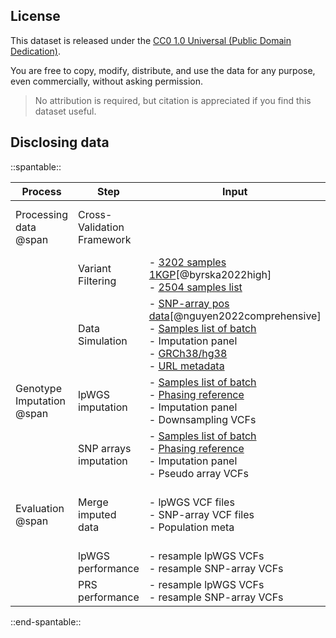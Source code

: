 ## License

This dataset is released under the [CC0 1.0 Universal (Public Domain Dedication)](https://creativecommons.org/publicdomain/zero/1.0/).

You are free to copy, modify, distribute, and use the data for any purpose, even commercially, without asking permission.

> No attribution is required, but citation is appreciated if you find this dataset useful.

## Disclosing data


::spantable::

| Process                   | Step                       | Input                                                                                                              | Output      |
|---------------------------|----------------------------|--------------------------------------------------------------------------------------------------------------------|-------------|
| Processing data  @span    | Cross-Validation Framework |                                                                                                                    | - [Samples list of batch][2]<br> - [2504 samples list][8]             |
|    | Variant Filtering          | - [3202 samples 1KGP][7][@byrska2022high]<br> - [2504 samples list][8]                                                                                                                    | - Imputation panel            |
|                           | Data Simulation            | - [SNP-array pos data][3][@nguyen2022comprehensive]<br>- [Samples list of batch][2]<br>- Imputation panel<br>- [GRCh38/hg38][4]<br>- [URL metadata][6]                                                                                                                    | - Pseudo array VCFs <br>- Downsampling VCFs|
| Genotype Imputation @span | lpWGS  imputation          | - [Samples list of batch][2]<br>- [Phasing reference][1]<br>- Imputation panel<br>- Downsampling VCFs                                               | - lpWGS VCF files        |
|                           | SNP arrays imputation      | - [Samples list of batch][2]<br>- [Phasing reference][1]<br>- Imputation panel<br>- Pseudo array VCFs | - SNP-array VCF files            |
| Evaluation @span          | Merge imputed data         | - lpWGS VCF files<br>- SNP-array VCF files<br>- Population meta                                                                                                                    | - resample lpWGS VCFs<br>- resample SNP-array VCFs            |
|                           | lpWGS performance          | - resample lpWGS VCFs<br>- resample SNP-array VCFs                                                                                                                    |             |
|                           | PRS performance            | - resample lpWGS VCFs<br>- resample SNP-array VCFs                                                                                                                    |             |

::end-spantable::


[1]: https://github.com/KTest-VN/lps_paper/tree/main/support_data/maps 
[2]: https://github.com/KTest-VN/lps_paper/tree/main/support_data/sample_list
[3]: https://github.com/KTest-VN/lps_paper/tree/main/support_data/input_array
[4]: https://ftp.ncbi.nlm.nih.gov/genomes/all/GCA/000/001/405/GCA_000001405.15_GRCh38/
[6]: https://github.com/KTest-VN/lps_paper/tree/main/support_data/meta_10_folds
[7]: https://ftp.1000genomes.ebi.ac.uk/vol1/ftp/data_collections/1000G_2504_high_coverage/working/20201028_3202_phased
[8]: https://github.com/KTest-VN/lps_paper/blob/main/imputation/lowpass_imputation/bin/download_2504_AC_filter.sh
